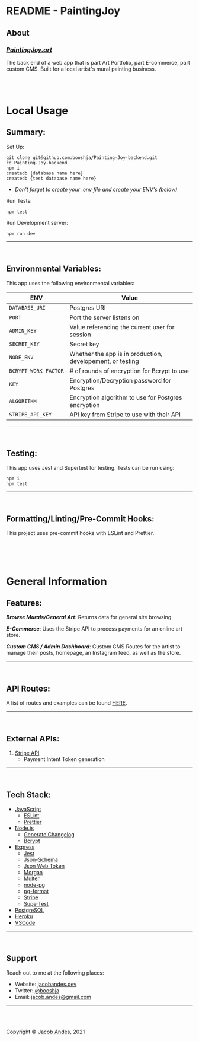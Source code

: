 # **README - PaintingJoy**

## **About**

### _[PaintingJoy.art](https://paintingjoy.art/)_

The back end of a web app that is part Art Portfolio, part E-commerce, part custom CMS. Built for a local artist's mural painting business.

<br>
<br>

# **Local Usage**

## **Summary**:

Set Up:

```
git clone git@github.com:booshja/Painting-Joy-backend.git
cd Painting-Joy-backend
npm i
createdb {database name here}
createdb {test database name here}
```

-   _Don't forget to create your .env file and create your ENV's (below)_

Run Tests:

```
npm test
```

Run Development server:

```
npm run dev
```

<hr>
<br>

## **Environmental Variables**:

This app uses the following environmental variables:

| ENV                  | Value                                                      |
| -------------------- | ---------------------------------------------------------- |
| `DATABASE_URI`       | Postgres URI                                               |
| `PORT`               | Port the server listens on                                 |
| `ADMIN_KEY`          | Value referencing the current user for session             |
| `SECRET_KEY`         | Secret key                                                 |
| `NODE_ENV`           | Whether the app is in production, developement, or testing |
| `BCRYPT_WORK_FACTOR` | # of rounds of encryption for Bcrypt to use                |
| `KEY`                | Encryption/Decryption password for Postgres                |
| `ALGORITHM`          | Encryption algorithm to use for Postgres encryption        |
| `STRIPE_API_KEY`     | API key from Stripe to use with their API                  |

<hr>
<br>

## **Testing**:

This app uses Jest and Supertest for testing. Tests can be run using:

```
npm i
npm test
```

<hr>
<br>

## **Formatting/Linting/Pre-Commit Hooks**:

This project uses pre-commit hooks with ESLint and Prettier.

<br>
<br>
<br>

# **General Information**

## **Features**:

**_Browse Murals/General Art_**: Returns data for general site browsing.

**_E-Commerce_**: Uses the Stripe API to process payments for an online art store.

**_Custom CMS / Admin Dashboard_**: Custom CMS Routes for the artist to manage their posts, homepage, an Instagram feed, as well as the store.

<hr>
<br>

## **API Routes**:

A list of routes and examples can be found [HERE](https://github.com/booshja/Painting-Joy-backend/blob/main/API.md).

<hr>
<br>

## **External APIs**:

1. [Stripe API](https://api.setlist.fm/docs/1.0/index.html)
    - Payment Intent Token generation

<hr>
<br>

## **Tech Stack**:

-   [JavaScript](https://developer.mozilla.org/en-US/docs/javascript)
    -   [ESLint](https://eslint.org/)
    -   [Prettier](https://prettier.io/)
-   [Node.js](https://nodejs.org/)
    -   [Generate Changelog](https://github.com/lob/generate-changelog)
    -   [Bcrypt](https://github.com/kelektiv/node.bcrypt.js#readme)
-   [Express](https://expressjs.com/)
    -   [Jest](https://jestjs.io/)
    -   [Json-Schema](https://json-schema.org/)
    -   [Json Web Token](https://github.com/auth0/node-jsonwebtoken#readme)
    -   [Morgan](https://expressjs.com/en/resources/middleware/morgan.html)
    -   [Multer](https://expressjs.com/en/resources/middleware/multer.html)
    -   [node-pg](https://node-postgres.com/)
    -   [pg-format](https://github.com/datalanche/node-pg-format)
    -   [Stripe](https://github.com/stripe/stripe-node)
    -   [SuperTest](https://github.com/visionmedia/supertest#readme)
-   [PostgreSQL](https://www.postgresql.org/)
-   [Heroku](https://heroku.com/)
-   [VSCode](https://code.visualstudio.com/)

<hr>
<br>

## **Support**

Reach out to me at the following places:

-   Website: [jacobandes.dev](jacobandes.dev)
-   Twitter: [@booshja](https://twitter.com/booshja)
-   Email: [jacob.andes@gmail.com](mailto:jacob.andes@gmail.com)

<hr>
<br>
<br>

Copyright &#169; [Jacob Andes](jacobandes.dev), 2021
